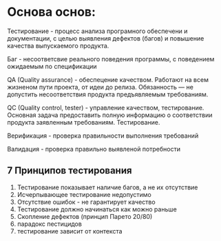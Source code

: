 # Основа основ:

Тестирование - процесс анализа програмного обеспечени и документации, с целью выявления дефектов (багов) и повышение качества выпускаемого продукта.

Баг - несоответсвие реального поведения программы, с поведением ожидаемым по спецификации

QA (Quality assurance) - обеспецение качеством. Работают на всем жизненом пути проекта, от идеи  до релиза. Обязанность — не допустить несоответствия продукта предъявляемым требованиям. 

QC (Quality control, tester) - управление качеством, тестирование. Основная задача предоставить полную информацию о соответствии продукта заявленным требованиям. Тестирование.

Верификация - проверка правильности выполнения требований

Валидация - проверка правильно выявленой потребности 

## 7 Принципов тестирования

1) Тестирование показывает наличие багов, а не их отсутствие
2) Исчерпывающее тестирование недопустимо
3) Отсутствие ошибок - не гарантирует качество
4) Тестирование должно начинаться как можно раньше
5) Скопление дефектов (принцип Парето 20/80)
6) парадокс пестицидов
7) тестирование зависит от контекста
